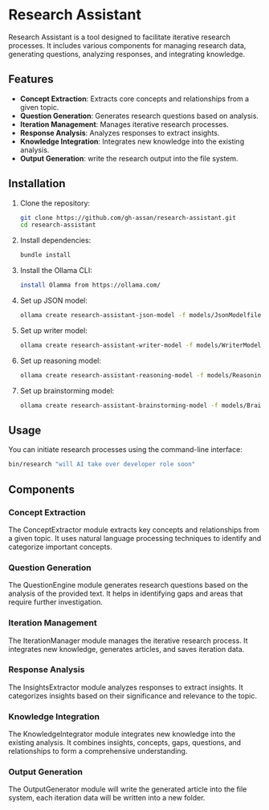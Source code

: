 # Research Assistant

 Research Assistant is a tool designed to facilitate iterative research processes. It includes various components for managing research data, generating questions, analyzing responses, and integrating knowledge.

## Features

- **Concept Extraction**: Extracts core concepts and relationships from a given topic.
- **Question Generation**: Generates research questions based on analysis.
- **Iteration Management**: Manages iterative research processes.
- **Response Analysis**: Analyzes responses to extract insights.
- **Knowledge Integration**: Integrates new knowledge into the existing analysis.
- **Output Generation**: write the research output into the file system.

## Installation

1. Clone the repository:
    ```sh
    git clone https://github.com/gh-assan/research-assistant.git
    cd research-assistant
    ```

2. Install dependencies:
    ```sh
    bundle install
    ```

3. Install the Ollama CLI:
    ```sh
    install Olamma from https://ollama.com/
    ```

4. Set up JSON model:
    ```sh
    ollama create research-assistant-json-model -f models/JsonModelfile
    ```

5. Set up writer model:
    ```sh
    ollama create research-assistant-writer-model -f models/WriterModelfile
    ```

6. Set up reasoning model:
    ```sh
    ollama create research-assistant-reasoning-model -f models/ReasoningModelfile
    ```
6. Set up brainstorming  model:
    ```sh
    ollama create research-assistant-brainstorming-model -f models/BrainstormingModelfile
    ```


## Usage

You can initiate research processes using the command-line interface:

```sh
bin/research "will AI take over developer role soon"
```

## Components

### Concept Extraction
The ConceptExtractor module extracts key concepts and relationships from a given topic. It uses natural language processing techniques to identify and categorize important concepts.

### Question Generation
The QuestionEngine module generates research questions based on the analysis of the provided text. It helps in identifying gaps and areas that require further investigation.

### Iteration Management
The IterationManager module manages the iterative research process. It integrates new knowledge, generates articles, and saves iteration data.

### Response Analysis
The InsightsExtractor module analyzes responses to extract insights. It categorizes insights based on their significance and relevance to the topic.

### Knowledge Integration
The KnowledgeIntegrator module integrates new knowledge into the existing analysis. It combines insights, concepts, gaps, questions, and relationships to form a comprehensive understanding.

### Output Generation
The OutputGenerator module will write the generated article into the file system, each iteration data will be written into a new folder.

